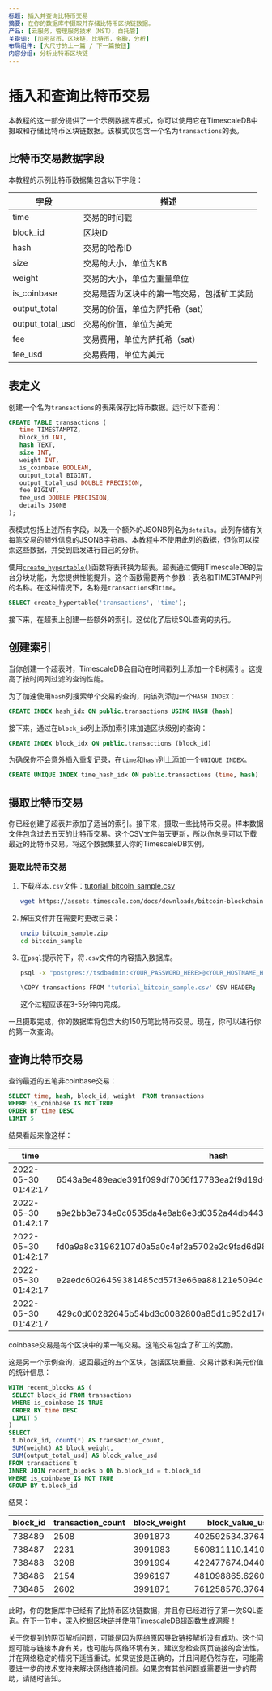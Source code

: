 ```yaml
---
标题: 插入并查询比特币交易
摘要: 在你的数据库中摄取并存储比特币区块链数据。
产品: [云服务，管理服务技术（MST），自托管]
关键词: [加密货币，区块链，比特币，金融，分析]
布局组件: [大尺寸的上一篇 / 下一篇按钮]
内容分组: 分析比特币区块链
---
```


# 插入和查询比特币交易

本教程的这一部分提供了一个示例数据库模式，你可以使用它在TimescaleDB中摄取和存储比特币区块链数据。该模式仅包含一个名为`transactions`的表。

## 比特币交易数据字段

本教程的示例比特币数据集包含以下字段：

| 字段 | 描述 |
|---|---|
| time | 交易的时间戳 |
| block_id | 区块ID |
| hash | 交易的哈希ID |
| size | 交易的大小，单位为KB |
| weight | 交易的大小，单位为重量单位 |
| is_coinbase | 交易是否为区块中的第一笔交易，包括矿工奖励 |
| output_total | 交易的价值，单位为萨托希（sat） |
| output_total_usd | 交易的价值，单位为美元 |
| fee | 交易费用，单位为萨托希（sat） |
| fee_usd | 交易费用，单位为美元 |

## 表定义

创建一个名为`transactions`的表来保存比特币数据。运行以下查询：

```sql
CREATE TABLE transactions (
   time TIMESTAMPTZ,
   block_id INT,
   hash TEXT,
   size INT,
   weight INT,
   is_coinbase BOOLEAN,
   output_total BIGINT,
   output_total_usd DOUBLE PRECISION,
   fee BIGINT,
   fee_usd DOUBLE PRECISION,
   details JSONB
);
```

表模式包括上述所有字段，以及一个额外的JSONB列名为`details`。此列存储有关每笔交易的额外信息的JSONB字符串。本教程中不使用此列的数据，但你可以探索这些数据，并受到启发进行自己的分析。

使用[`create_hypertable()`][create_hypertable]函数将表转换为超表。超表通过使用TimescaleDB的后台分块功能，为您提供性能提升。这个函数需要两个参数：表名和TIMESTAMP列的名称。在这种情况下，名称是`transactions`和`time`。

```sql
SELECT create_hypertable('transactions', 'time');
```

接下来，在超表上创建一些额外的索引。这优化了后续SQL查询的执行。

## 创建索引

当你创建一个超表时，TimescaleDB会自动在时间戳列上添加一个B树索引。这提高了按时间列过滤的查询性能。

为了加速使用`hash`列搜索单个交易的查询，向该列添加一个`HASH INDEX`：

```sql
CREATE INDEX hash_idx ON public.transactions USING HASH (hash)
```

接下来，通过在`block_id`列上添加索引来加速区块级别的查询：

```sql
CREATE INDEX block_idx ON public.transactions (block_id)
```

为确保你不会意外插入重复记录，在`time`和`hash`列上添加一个`UNIQUE INDEX`。

```sql
CREATE UNIQUE INDEX time_hash_idx ON public.transactions (time, hash)
```

## 摄取比特币交易

你已经创建了超表并添加了适当的索引。接下来，摄取一些比特币交易。样本数据文件包含过去五天的比特币交易。这个CSV文件每天更新，所以你总是可以下载最近的比特币交易。将这个数据集插入你的TimescaleDB实例。

<Procedure>

### 摄取比特币交易

1. 下载样本`.csv`文件：<Tag type="download">[tutorial_bitcoin_sample.csv](https://assets.timescale.com/docs/downloads/bitcoin-blockchain/bitcoin_sample.zip)</Tag> 

    ```bash
    wget https://assets.timescale.com/docs/downloads/bitcoin-blockchain/bitcoin_sample.zip 
    ```

1. 解压文件并在需要时更改目录：

    ```bash
    unzip bitcoin_sample.zip
    cd bitcoin_sample
    ```

1. 在`psql`提示符下，将`.csv`文件的内容插入数据库。

    ```bash
    psql -x "postgres://tsdbadmin:<YOUR_PASSWORD_HERE>@<YOUR_HOSTNAME_HERE>:<YOUR_PORT_HERE>/tsdb?sslmode=require"

    \COPY transactions FROM 'tutorial_bitcoin_sample.csv' CSV HEADER;
    ```

    这个过程应该在3-5分钟内完成。

</Procedure>

一旦摄取完成，你的数据库将包含大约150万笔比特币交易。现在，你可以进行你的第一次查询。

## 查询比特币交易

查询最近的五笔非coinbase交易：

```sql
SELECT time, hash, block_id, weight  FROM transactions
WHERE is_coinbase IS NOT TRUE
ORDER BY time DESC
LIMIT 5
```

结果看起来像这样：

<!-- vale Google.Units = NO -->
time               |hash                                                            |block_id|weight|
-------------------|----------------------------------------------------------------|--------|------|
2022-05-30 01:42:17|6543a8e489eade391f099df7066f17783ea2f9d19d644d818ac22bd8fb86005e|  738489|   863|
2022-05-30 01:42:17|a9e2bb3e734e0c0535da4e8ab6e3d0352a44db443d48a861bd5b196575dfd3ff|  738489|   577|
2022-05-30 01:42:17|fd0a9a8c31962107d0a5a0c4ef2a5702e2c9fad6d989e7ac543d87783205a980|  738489|   758|
2022-05-30 01:42:17|e2aedc6026459381485cd57f3e66ea88121e5094c03fa4634193417069058609|  738489|   766|
2022-05-30 01:42:17|429c0d00282645b54bd3c0082800a85d1c952d1764c54dc2a591f97b97c93fbd|  738489|   766|
<!-- vale Google.Units = YES -->

<Highlight type="note">
coinbase交易是每个区块中的第一笔交易。这笔交易包含了矿工的奖励。
</Highlight>

这是另一个示例查询，返回最近的五个区块，包括区块重量、交易计数和美元价值的统计信息：

```sql
WITH recent_blocks AS (
 SELECT block_id FROM transactions
 WHERE is_coinbase IS TRUE
 ORDER BY time DESC
 LIMIT 5
)
SELECT
 t.block_id, count(*) AS transaction_count,
 SUM(weight) AS block_weight,
 SUM(output_total_usd) AS block_value_usd
FROM transactions t
INNER JOIN recent_blocks b ON b.block_id = t.block_id
WHERE is_coinbase IS NOT TRUE
GROUP BY t.block_id
```

结果：

block_id|transaction_count|block_weight|block_value_usd   |
--------|-----------------|------------|------------------|
  738489|             2508|     3991873|402592534.37649953|
  738487|             2231|     3991983| 560811110.1410986|
  738488|             3208|     3991994| 422477674.0440979|
  738486|             2154|     3996197| 481098865.6260999|
  738485|             2602|     3991871| 761258578.3764017|

此时，你的数据库中已经有了比特币区块链数据，并且你已经进行了第一次SQL查询。在下一节中，深入挖掘区块链并使用TimescaleDB超函数生成洞察！

[create_hypertable]: /api/:currentVersion:/hypertable/create_hypertable/

关于您提到的网页解析问题，可能是因为网络原因导致链接解析没有成功。这个问题可能与链接本身有关，也可能与网络环境有关。建议您检查网页链接的合法性，并在网络稳定的情况下适当重试。如果链接是正确的，并且问题仍然存在，可能需要进一步的技术支持来解决网络连接问题。如果您有其他问题或需要进一步的帮助，请随时告知。

